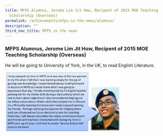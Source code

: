 ```yaml
---
title: MFPS Alumnus, Jerome Lim Jit How, Recipent of 2015 MOE Teaching
  Scholarship (Overseas)
permalink: /achievements/mfps-in-the-news/alumnus/
description: ""
third_nav_title: MFPS in the news
---
```

### **MFPS Alumnus, Jerome Lim Jit How, Recipent of 2015 MOE Teaching Scholarship (Overseas)**
He will be going to University of York, in the UK, to read English Literature.

<img src="/images/alumnus.png" 
     style="width:75%">